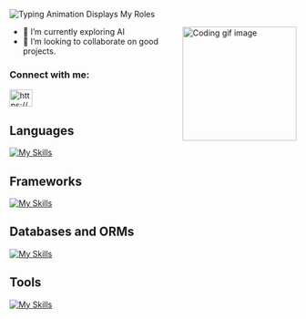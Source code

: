 ![Typing Animation Displays My Roles](https://readme-typing-svg.herokuapp.com?color=%2336BCF7&lines=Hello!+I'm+Thinley;Welcome+To+My+GitHub+Profile;)
<!-- Coding GIF image -->
<img align="right" width="200" height="200" src="https://raw.githubusercontent.com/royrustdev/royrustdev/main/assets/img/coding.gif" alt="Coding gif image" />


- 🌱 I’m currently exploring AI
- 👯 I’m looking to collaborate on good projects.

  

<h3 align="left">Connect with me:</h3>
<p align="left">
<a href="https://www.linkedin.com/in/thinley-lama-842631252/" target="blank"><img align="center" src="https://raw.githubusercontent.com/rahuldkjain/github-profile-readme-generator/master/src/images/icons/Social/linked-in-alt.svg" alt="https://www.linkedin.com/in/nawin-kumar-sharma-83009825a" height="30" width="40" /></a>
</p>


<h2>Languages</h2>

[![My Skills](https://skillicons.dev/icons?i=ts,js,java,python,c)](https://skillicons.dev)

<h2>Frameworks</h2>
  
[![My Skills](https://skillicons.dev/icons?i=nodejs,express,react,nextjs,tailwindcss,materialui)](https://skillicons.dev)

<h2>Databases and ORMs</h2>
  
[![My Skills](https://skillicons.dev/icons?i=postgres,prisma,mongo)](https://skillicons.dev)

<h2>Tools</h2>
 
[![My Skills](https://skillicons.dev/icons?i=git,npm,postman,docker)](https://skillicons.dev)

<!---
EarthIsHeaven/EarthIsHeaven is a ✨ special ✨ repository because its `README.md` (this file) appears on your GitHub profile.
You can click the Preview link to take a look at your changes.
--->
